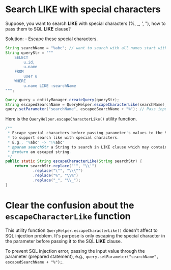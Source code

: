 # Search LIKE with special characters

Suppose, you want to search **LIKE** with special characters (%, _, ', "), how to pass them to SQL **LIKE** clause?

Solution:
    - Escape these special characters.

```Java
String searchName = "%abc"; // want to search with all names start with %abc
String queryStr = """
    SELECT
        u.id,
        u.name
    FROM 
        user u
    WHERE
        u.name LIKE :searchName
""";

Query query = entityManager.createQuery(queryStr);
String escapedSearchName = QueryHelper.escapeCharacterLike(searchName);
query.setParameter("searchName", escapedSearchName + "%"); // Pass input value through prepared statement's parameter to prevent SQL injection errors.
```

Here is the `QueryHelper.escapeCharacterLike()` utility function.

```Java
/**
 * Escape special characters before passing parameter's values to the SQL `LIKE` clause
 * to support search like with special characters.
 * E.g., "%abc" -> "\%abc"
 * @param searchStr a String to search in LIKE clause which may contains special characters.
 * @return an escaped string.
 */
public static String escapeCharacterLike(String searchStr) {
    return searchStr.replace("'", "\\'")
            .replace("\"", "\\\"")
            .replace("%", "\\%")
            .replace("_", "\\_");
}
```

# Clear the confusion about the `escapeCharacterLike` function

This utility function `QueryHelper.escapeCharacterLike()` doesn't affect to SQL injection problem. It's purpose is only escaping the special character in the parameter before passing it to the SQL **LIKE** clause.

To prevent SQL injection error, passing the input value through the parameter (prepared statement), e.g., `query.setParameter("searchName", escapedSearchName + "%");`.